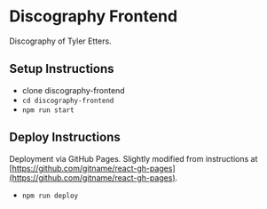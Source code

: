 # Discography Frontend

Discography of Tyler Etters.

## Setup Instructions

- clone discography-frontend
- `cd discography-frontend`
- `npm run start`

## Deploy Instructions

Deployment via GitHub Pages. Slightly modified from instructions at [https://github.com/gitname/react-gh-pages](https://github.com/gitname/react-gh-pages).

- `npm run deploy`
